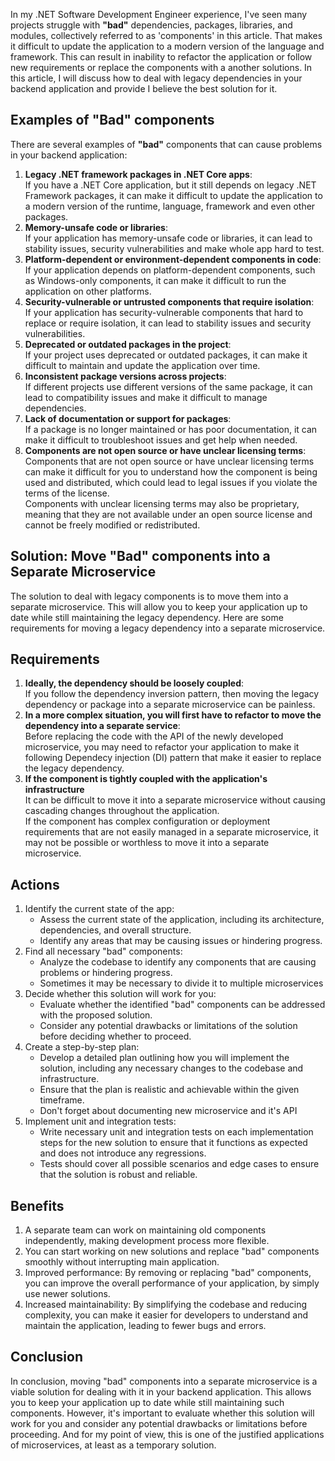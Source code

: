 In my .NET Software Development Engineer experience, I've seen many projects struggle with **"bad"** dependencies, packages, libraries, and modules, collectively referred to as 'components' in this article.
That makes it difficult to update the application to a modern version of the language and framework. 
This can result in inability to refactor the application or follow new requirements or replace the components with a another solutions.
In this article, I will discuss how to deal with legacy dependencies in your backend application and provide I believe the best solution for it.

Examples of "Bad" components
-------------------------------

There are several examples of **"bad"** components that can cause problems in your backend application:

1. **Legacy .NET framework packages in .NET Core apps**:  
If you have a .NET Core application, 
but it still depends on legacy .NET Framework packages, 
it can make it difficult to update the application to a modern version of the runtime, language, framework and even other packages.
2. **Memory-unsafe code or libraries**:  
If your application has memory-unsafe code or libraries, 
it can lead to stability issues, security vulnerabilities and make whole app hard to test.
3. **Platform-dependent or environment-dependent components in code**:  
If your application depends on platform-dependent components, 
such as Windows-only components, it can make it difficult to run the application on other platforms.
4. **Security-vulnerable or untrusted components that require isolation**:  
If your application has security-vulnerable components that hard to replace or require isolation, it can lead to stability issues and security vulnerabilities.
5. **Deprecated or outdated packages in the project**:  
If your project uses deprecated or outdated packages, 
it can make it difficult to maintain and update the application over time.
6. **Inconsistent package versions across projects**:  
If different projects use different versions of the same package, 
it can lead to compatibility issues and make it difficult to manage dependencies.
7. **Lack of documentation or support for packages**:  
If a package is no longer maintained or has poor documentation, 
it can make it difficult to troubleshoot issues and get help when needed.
8. **Components are not open source or have unclear licensing terms**:  
Components that are not open source or have unclear licensing terms can make it difficult for you to understand how the component is being used and distributed, which could lead to legal issues if you violate the terms of the license.  
Components with unclear licensing terms may also be proprietary, meaning that they are not available under an open source license and cannot be freely modified or redistributed.

Solution: Move **"Bad"** components into a Separate Microservice
--------------------------------------------------------------

The solution to deal with legacy components is to move them into a separate microservice. This will allow you to keep your application up to date while still maintaining the legacy dependency. Here are some requirements for moving a legacy dependency into a separate microservice.

Requirements
-------------
1. **Ideally, the dependency should be loosely coupled**:   
If you follow the dependency inversion pattern, then moving the legacy dependency or package into a separate microservice can be painless.
2. **In a more complex situation, you will first have to refactor to move the dependency into a separate service**:   
Before replacing the code with the API of the newly developed microservice, you may need to refactor your application to make it following Dependecy injection (DI) pattern that make it easier to replace the legacy dependency.
3. **If the component is tightly coupled with the application's infrastructure**   
It can be difficult to move it into a separate microservice without causing cascading changes throughout the application.  
If the component has complex configuration or deployment requirements that are not easily managed in a separate microservice, 
it may not be possible or worthless to move it into a separate microservice.

Actions
-------

1. Identify the current state of the app:
	* Assess the current state of the application, including its architecture, dependencies, and overall structure.
	* Identify any areas that may be causing issues or hindering progress.
2. Find all necessary "bad" components:
	* Analyze the codebase to identify any components that are causing problems or hindering progress.
    * Sometimes it may be necessary to divide it to multiple microservices
3. Decide whether this solution will work for you:
	* Evaluate whether the identified "bad" components can be addressed with the proposed solution.
	* Consider any potential drawbacks or limitations of the solution before deciding whether to proceed.
4. Create a step-by-step plan:
	* Develop a detailed plan outlining how you will implement the solution, including any necessary changes to the codebase and infrastructure.
	* Ensure that the plan is realistic and achievable within the given timeframe.
    * Don't forget about documenting new microservice and it's API
5. Implement unit and integration tests:
	* Write necessary unit and integration tests on each implementation steps for the new solution to ensure that it functions as expected and does not introduce any regressions.
	* Tests should cover all possible scenarios and edge cases to ensure that the solution is robust and reliable.

Benefits
---------
1. A separate team can work on maintaining old components independently, making development process more flexible.
2. You can start working on new solutions and replace "bad" components smoothly without interrupting main application.
3. Improved performance: By removing or replacing "bad" components, you can improve the overall performance of your application, by simply use newer solutions.
4. Increased maintainability: By simplifying the codebase and reducing complexity, you can make it easier for developers to understand and maintain the application, leading to fewer bugs and errors.

Conclusion
----------

In conclusion, moving "bad" components into a separate microservice is a viable solution for dealing with it in your backend application. This allows you to keep your application up to date while still maintaining such components. However, it's important to evaluate whether this solution will work for you and consider any potential drawbacks or limitations before proceeding. And for my point of view, this is one of the justified applications of microservices, at least as a temporary solution.